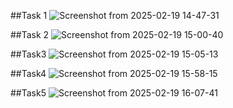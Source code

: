 ##Task 1
![Screenshot from 2025-02-19 14-47-31](https://github.com/user-attachments/assets/282dddee-e813-48bd-b4ba-ea682bddde5d)

##Task 2
![Screenshot from 2025-02-19 15-00-40](https://github.com/user-attachments/assets/75070313-ccfb-455c-a9b2-afc8b878a078)

##Task3
![Screenshot from 2025-02-19 15-05-13](https://github.com/user-attachments/assets/a63ee220-8345-46c9-b6ee-2bfd7e43c657)

##Task4
![Screenshot from 2025-02-19 15-58-15](https://github.com/user-attachments/assets/c5f67020-dc11-471e-ae42-aceda51fa446)

##Task5
![Screenshot from 2025-02-19 16-07-41](https://github.com/user-attachments/assets/a803d143-3528-4a72-977d-6ebcb9710fb4)

